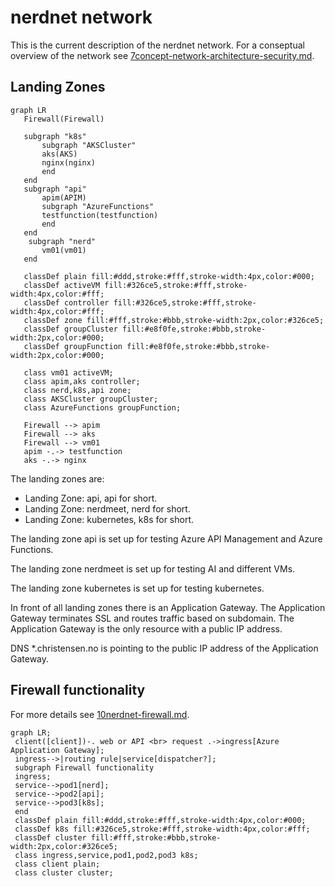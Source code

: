 # nerdnet network

This is the current description of the nerdnet network. For a conseptual overview of the network see [7concept-network-architecture-security.md](7concept-network-architecture-security.md).


## Landing Zones

```mermaid
graph LR
   Firewall(Firewall)
   
   subgraph "k8s"
       subgraph "AKSCluster"
       aks(AKS) 
       nginx(nginx)
       end
   end
   subgraph "api"
       apim(APIM)
       subgraph "AzureFunctions"
       testfunction(testfunction)
       end
   end
    subgraph "nerd"
       vm01(vm01)
   end

   classDef plain fill:#ddd,stroke:#fff,stroke-width:4px,color:#000;
   classDef activeVM fill:#326ce5,stroke:#fff,stroke-width:4px,color:#fff;
   classDef controller fill:#326ce5,stroke:#fff,stroke-width:4px,color:#fff;
   classDef zone fill:#fff,stroke:#bbb,stroke-width:2px,color:#326ce5;
   classDef groupCluster fill:#e8f0fe,stroke:#bbb,stroke-width:2px,color:#000; 
   classDef groupFunction fill:#e8f0fe,stroke:#bbb,stroke-width:2px,color:#000; 

   class vm01 activeVM;
   class apim,aks controller;
   class nerd,k8s,api zone;
   class AKSCluster groupCluster;
   class AzureFunctions groupFunction;

   Firewall --> apim
   Firewall --> aks
   Firewall --> vm01
   apim -.-> testfunction
   aks -.-> nginx
```

The landing zones are:

* Landing Zone: api, api for short.
* Landing Zone: nerdmeet, nerd for short.
* Landing Zone: kubernetes, k8s for short.

The landing zone api is set up for testing Azure API Management and Azure Functions.

The landing zone nerdmeet is set up for testing AI and different VMs.

The landing zone kubernetes is set up for testing kubernetes.

In front of all landing zones there is an Application Gateway. The Application Gateway terminates SSL and routes traffic based on subdomain. The Application Gateway is the only resource with a public IP address.

DNS *.christensen.no is pointing to the public IP address of the Application Gateway.

## Firewall functionality

For more details see [10nerdnet-firewall.md](10nerdnet-firewall.md).

```mermaid
graph LR;
 client([client])-. web or API <br> request .->ingress[Azure Application Gateway];
 ingress-->|routing rule|service[dispatcher?];
 subgraph Firewall functionality
 ingress;
 service-->pod1[nerd];
 service-->pod2[api];
 service-->pod3[k8s];
 end
 classDef plain fill:#ddd,stroke:#fff,stroke-width:4px,color:#000;
 classDef k8s fill:#326ce5,stroke:#fff,stroke-width:4px,color:#fff;
 classDef cluster fill:#fff,stroke:#bbb,stroke-width:2px,color:#326ce5;
 class ingress,service,pod1,pod2,pod3 k8s;
 class client plain;
 class cluster cluster;
```